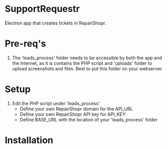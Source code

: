 # SupportRequestr
Electron app that creates tickets in RepairShopr.

# Pre-req's
1. The 'leads_process' folder needs to be accessible by both the app and the Internet, as it is 
contains the PHP script and 'uploads' folder to upload screenshots and files.  Best to put this folder on your webserver.

# Setup
1. Edit the PHP script under 'leads_process'
   - Define your own RepairShopr domain for the API_URL
   - Define your own RepairShopr API key for API_KEY
   - Define BASE_URL with the location of your 'leads_process' folder

# Installation
